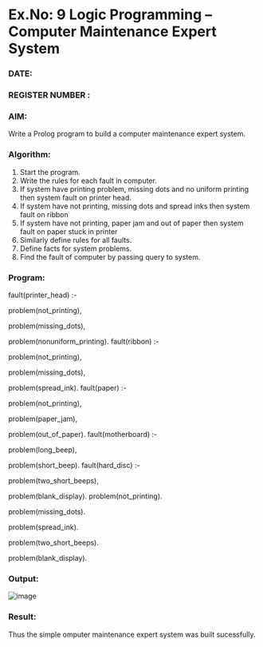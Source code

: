 # Ex.No: 9  Logic Programming –  Computer Maintenance Expert System
### DATE:                                                                            
### REGISTER NUMBER : 
### AIM: 
Write a Prolog program to build a computer maintenance expert system.
###  Algorithm:
1. Start the program.
2. Write the rules for each fault in computer.
3. If system have printing problem, missing dots and no uniform printing then system fault on printer head.
4. If system have not printing, missing dots and spread inks then system fault on ribbon
5. If system have not printing, paper jam and out of paper then system fault on paper stuck in printer
6. Similarly define rules for all faults.
7. Define facts for system problems.
8. Find the fault of computer by passing query to system.
     
### Program:
fault(printer_head) :-

problem(not_printing),

problem(missing_dots),

problem(nonuniform_printing).
fault(ribbon) :-

problem(not_printing),

problem(missing_dots),

problem(spread_ink).
fault(paper) :-

problem(not_printing),

problem(paper_jam),

problem(out_of_paper).
fault(motherboard) :-

problem(long_beep),

problem(short_beep).
fault(hard_disc) :-

problem(two_short_beeps),

problem(blank_display).
problem(not_printing).

problem(missing_dots).

problem(spread_ink).

problem(two_short_beeps).

problem(blank_display).










### Output:
![image](https://github.com/user-attachments/assets/0f6653a0-7b9a-45a5-b226-82f708848c83)



### Result:
Thus the simple omputer maintenance expert system was built sucessfully.

